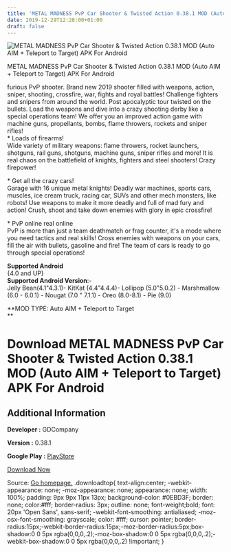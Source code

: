 ```yaml
---
title: 'METAL MADNESS PvP Car Shooter & Twisted Action 0.38.1 MOD (Auto AIM + Teleport to Target) APK For Android'
date: 2019-12-29T12:28:00+01:00
draft: false
---
```


![METAL MADNESS PvP Car Shooter & Twisted Action 0.38.1 MOD (Auto AIM + Teleport to Target) APK For Android](https://i0.wp.com/apkhome.net/wp-content/uploads/2019/12/METAL-MADNESS-PvP-Car-Shooter-Twisted-Action0.38.1-MOD-Auto-AIM-Teleport-to-Target.png "METAL MADNESS PvP Car Shooter & Twisted Action 0.38.1 MOD (Auto AIM + Teleport to Target) APK For Android")

  

METAL MADNESS PvP Car Shooter & Twisted Action 0.38.1 MOD (Auto AIM + Teleport to Target) APK For Android

furious PvP shooter. Brand new 2019 shooter filled with weapons, action, sniper, shooting, crossfire, war, fights and royal battles! Challenge fighters and snipers from around the world. Post apocalyptic tour twisted on the bullets. Load the weapons and dive into a crazy shooting derby like a special operations team! We offer you an improved action game with machine guns, propellants, bombs, flame throwers, rockets and sniper rifles!  
\* Loads of firearms!  
Wide variety of military weapons: flame throwers, rocket launchers, shotguns, rail guns, shotguns, machine guns, sniper rifles and more! It is real chaos on the battlefield of knights, fighters and steel shooters! Crazy firepower!

\* Get all the crazy cars!  
Garage with 16 unique metal knights! Deadly war machines, sports cars, muscles, ice cream truck, racing car, SUVs and other mech monsters, like robots! Use weapons to make it more deadly and full of mad fury and action! Crush, shoot and take down enemies with glory in epic crossfire!

\* PvP online real online  
PvP is more than just a team deathmatch or frag counter, it's a mode where you need tactics and real skills! Cross enemies with weapons on your cars, fill the air with bullets, gasoline and fire! The team of cars is ready to go through special operations!

**Supported Android**  
{4.0 and UP}  
**Supported Android Version**:-  
Jelly Bean(4.1"4.3.1)- KitKat (4.4"4.4.4)- Lollipop (5.0"5.0.2) - Marshmallow (6.0 - 6.0.1) - Nougat (7.0 " 7.1.1) - Oreo (8.0-8.1) - Pie (9.0)

**MOD TYPE: Auto AIM + Teleport to Target  
**

Download METAL MADNESS PvP Car Shooter & Twisted Action 0.38.1 MOD (Auto AIM + Teleport to Target) APK For Android
==================================================================================================================

Additional Information
----------------------

**Developer :** GDCompany

**Version :** 0.38.1

**Google Play :** [PlayStore](https://play.google.com/store/apps/details?id=com.gdcompany.metalmadness)

  

[Download Now](https://store4app.co/post/metal-madness-pvp-car-shooter-amp-twisted-action-0-38-1-mod-auto-aim-teleport-to-target-apk-for-android_1577617767)

  
Source: [Go homepage.](https://store4app.co/post/metal-madness-pvp-car-shooter-amp-twisted-action-0-38-1-mod-auto-aim-teleport-to-target-apk-for-android_1577617767) .downloadtop{ text-align:center; -webkit-appearance: none; -moz-appearance: none; appearance: none; width: 100%; padding: 9px 9px 11px 13px; background-color: #0EBD3F; border: none; color:#fff; border-radius: 3px; outline: none; font-weight;bold; font: 20px 'Open Sans', sans-serif; -webkit-font-smoothing: antialiased; -moz-osx-font-smoothing: grayscale; color: #fff; cursor: pointer; border-radius:15px;-webkit-border-radius:15px;-moz-border-radius:5px;box-shadow:0 0 5px rgba(0,0,0,.2);-moz-box-shadow:0 0 5px rgba(0,0,0,.2);-webkit-box-shadow:0 0 5px rgba(0,0,0,.2) !important; }